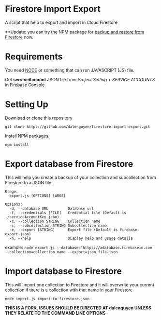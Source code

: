 # Firestore Import Export
A script that help to export and import in Cloud Firestore

**Update: you can try the NPM package for [backup and restore from Firestore](https://github.com/dalenguyen/firestore-backup-restore) now.

# Requirements

You need [NODE](https://nodejs.org/en/download/) or something that can run JAVASCRIPT (JS) file.

Get **serviceAccount** JSON file from *Project Setting > SERVICE ACCOUNTS* in Firebase Console

# Setting Up

Download or clone this repository

```
git clone https://github.com/dalenguyen/firestore-import-export.git
```

Install NPM packages

```
npm install
```

# Export database from Firestore

This will help you create a backup of your collection and subcollection from Firestore to a JSON file.

```
Usage:
  export.js [OPTIONS] [ARGS]

Options:
  -d, --database URL         Database url
  -f, --credentials [FILE]   Credential file (Default is ./serviceAccountKey.json)
  -c, --collection STRING    Collection name
  -s, --subcollection STRING Subcollection name
  -e, --export [STRING]      Export file (Default is firebase-export.json)
  -h, --help                 Display help and usage details
```
example:
`node export.js --database='https://adatabase.firebaseio.com' --collection=collection_name --export=json_file.json`

# Import database to Firestore

This will import one collection to Firestore and it will overwrite your current collection if there is a collection with that name in your Firestore

```
node import.js import-to-firestore.json
```
**THIS IS A FORK. ISSUES SHOULD BE DIRECTED AT dalenguyen UNLESS THEY RELATE TO THE COMMAND LINE OPTIONS**
